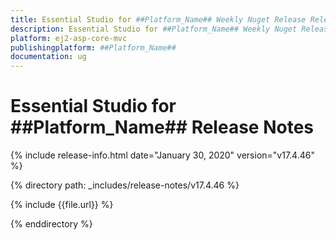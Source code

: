 ```yaml
---
title: Essential Studio for ##Platform_Name## Weekly Nuget Release Release Notes  
description: Essential Studio for ##Platform_Name## Weekly Nuget Release Release Notes  
platform: ej2-asp-core-mvc
publishingplatform: ##Platform_Name##
documentation: ug
---
```


# Essential Studio for  ##Platform_Name##  Release Notes  

{% include release-info.html date="January 30, 2020"   version="v17.4.46"  %} 

{% directory path: _includes/release-notes/v17.4.46 %}

{% include {{file.url}} %}

{% enddirectory %}
